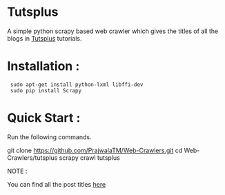# Tutsplus

A simple python scrapy based web crawler which gives the titles of all the blogs in [Tutsplus](http://code.tutsplus.com/tutorials) tutorials.

# Installation :

     sudo apt-get install python-lxml libffi-dev  
     sudo pip install Scrapy  

# Quick Start :

Run the following commands.

git clone https://github.com/PrajwalaTM/Web-Crawlers.git
cd Web-Crawlers/tutsplus
scrapy crawl tutsplus

NOTE :

You can find all the post titles [here](https://github.com/PrajwalaTM/Web-Crawlers/blob/master/tutsplus/data.csv)

